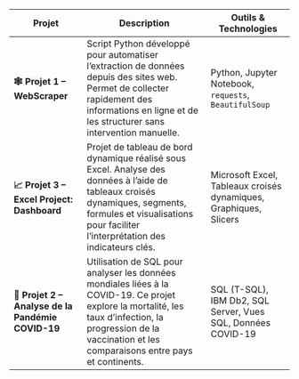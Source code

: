 | Projet                                               | Description                                                                                                                                                                                                                                             | Outils & Technologies                                                              |
| ---------------------------------------------------- | ------------------------------------------------------------------------------------------------------------------------------------------------------------------------------------------------------------------------------------------------------- | ---------------------------------------------------------------------------------- |
| **🕸️ Projet 1 – WebScraper**                        | Script Python développé pour automatiser l’extraction de données depuis des sites web. Permet de collecter rapidement des informations en ligne et de les structurer sans intervention manuelle.                                                        | Python, Jupyter Notebook, `requests`, `BeautifulSoup`                              |
| **📈 Projet 3 – Excel Project: Dashboard**           | Projet de tableau de bord dynamique réalisé sous Excel. Analyse des données à l’aide de tableaux croisés dynamiques, segments, formules et visualisations pour faciliter l’interprétation des indicateurs clés.                                         | Microsoft Excel, Tableaux croisés dynamiques, Graphiques, Slicers                  |
| **🦠 Projet 2 – Analyse de la Pandémie COVID-19**    | Utilisation de SQL pour analyser les données mondiales liées à la COVID-19. Ce projet explore la mortalité, les taux d’infection, la progression de la vaccination et les comparaisons entre pays et continents.                                        | SQL (T-SQL), IBM Db2, SQL Server, Vues SQL, Données COVID-19                       |

